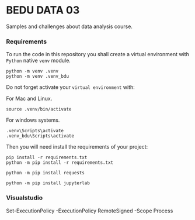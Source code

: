 # BEDU DATA 03

Samples and challenges about data analysis course.

### Requirements

To run the code in this repository you shall create a virtual environment with `Python` native `venv` module.

```
python -m venv .venv
python -m venv .venv_bdu
```

Do not forget activate your `virtual environment` with:

For Mac and Linux.
```
source .venv/bin/activate
```

For windows systems.
```
.venv\Scripts\activate
.venv_bdu\Scripts\activate
```

Then you will need install the requirements of your project:

```
pip install -r requirements.txt
python -m pip install -r requirements.txt

python -m pip install requests

python -m pip install jupyterlab
```
### Visualstudio
Set-ExecutionPolicy -ExecutionPolicy RemoteSigned -Scope Process